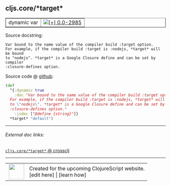 ## cljs.core/\*target\*



 <table border="1">
<tr>
<td>dynamic var</td>
<td><a href="https://github.com/cljsinfo/cljs-api-docs/tree/0.0-2985"><img valign="middle" alt="[+] 0.0-2985" title="Added in 0.0-2985" src="https://img.shields.io/badge/+-0.0--2985-lightgrey.svg"></a> </td>
</tr>
</table>







Source docstring:

```
Var bound to the name value of the compiler build :target option.
For example, if the compiler build :target is :nodejs, *target* will be bound
to "nodejs". *target* is a Google Closure define and can be set by compiler
:closure-defines option.
```


Source code @ [github](https://github.com/clojure/clojurescript/blob/r3291/src/main/cljs/cljs/core.cljs#L20-L27):

```clj
(def
  ^{:dynamic true
    :doc "Var bound to the name value of the compiler build :target option.
  For example, if the compiler build :target is :nodejs, *target* will be bound
  to \"nodejs\". *target* is a Google Closure define and can be set by compiler
  :closure-defines option."
    :jsdoc ["@define {string}"]}
  *target* "default")
```

<!--
Repo - tag - source tree - lines:

 <pre>
clojurescript @ r3291
└── src
    └── main
        └── cljs
            └── cljs
                └── <ins>[core.cljs:20-27](https://github.com/clojure/clojurescript/blob/r3291/src/main/cljs/cljs/core.cljs#L20-L27)</ins>
</pre>

-->

---



###### External doc links:

[`cljs.core/*target*` @ crossclj](http://crossclj.info/fun/cljs.core.cljs/*target*.html)<br>

---

 <table>
<tr><td>
<img valign="middle" align="right" width="48px" src="http://i.imgur.com/Hi20huC.png">
</td><td>
Created for the upcoming ClojureScript website.<br>
[edit here] | [learn how]
</td></tr></table>

[edit here]:https://github.com/cljsinfo/cljs-api-docs/blob/master/cljsdoc/cljs.core_STARtargetSTAR.cljsdoc
[learn how]:https://github.com/cljsinfo/cljs-api-docs/wiki/cljsdoc-files

<!--

This information was too distracting to show to readers, but I'll leave it
commented here since it is helpful to:

- pretty-print the data used to generate this document
- and show how to retrieve that data



The API data for this symbol:

```clj
{:ns "cljs.core",
 :name "*target*",
 :docstring "Var bound to the name value of the compiler build :target option.\nFor example, if the compiler build :target is :nodejs, *target* will be bound\nto \"nodejs\". *target* is a Google Closure define and can be set by compiler\n:closure-defines option.",
 :type "dynamic var",
 :source {:code "(def\n  ^{:dynamic true\n    :doc \"Var bound to the name value of the compiler build :target option.\n  For example, if the compiler build :target is :nodejs, *target* will be bound\n  to \\\"nodejs\\\". *target* is a Google Closure define and can be set by compiler\n  :closure-defines option.\"\n    :jsdoc [\"@define {string}\"]}\n  *target* \"default\")",
          :title "Source code",
          :repo "clojurescript",
          :tag "r3291",
          :filename "src/main/cljs/cljs/core.cljs",
          :lines [20 27]},
 :full-name "cljs.core/*target*",
 :full-name-encode "cljs.core_STARtargetSTAR",
 :history [["+" "0.0-2985"]]}

```

Retrieve the API data for this symbol:

```clj
;; from Clojure REPL
(require '[clojure.edn :as edn])
(-> (slurp "https://raw.githubusercontent.com/cljsinfo/cljs-api-docs/catalog/cljs-api.edn")
    (edn/read-string)
    (get-in [:symbols "cljs.core/*target*"]))
```

-->
